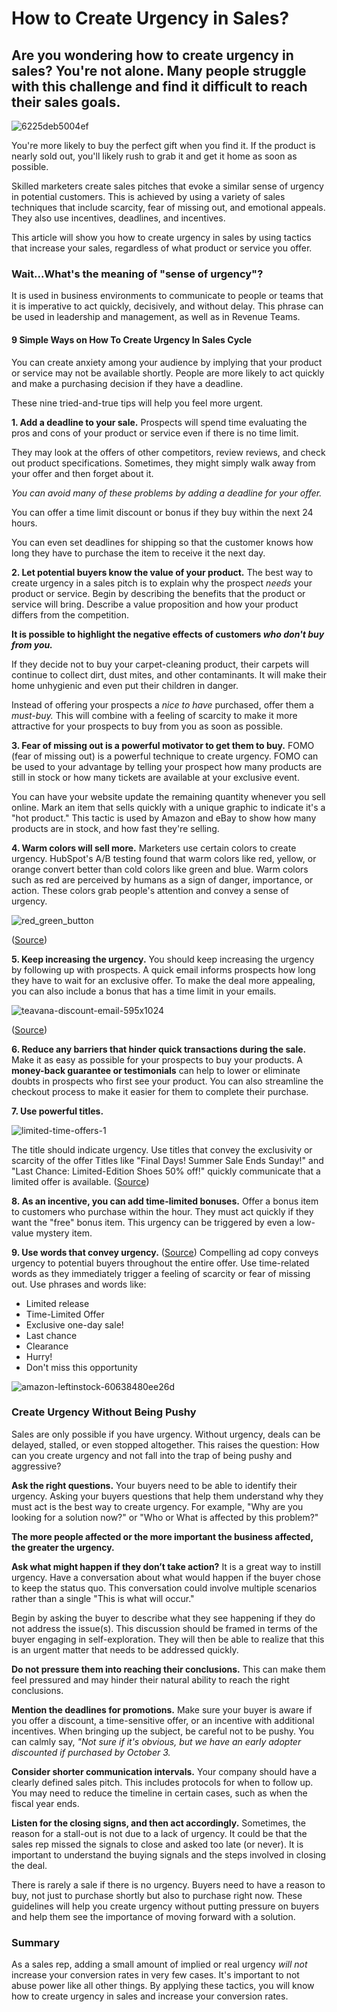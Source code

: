 # How to Create Urgency in Sales?

## Are you wondering how to create urgency in sales? You're not alone. Many people struggle with this challenge and find it difficult to reach their sales goals.

![6225deb5004ef](./img/6225deb5004ef.webp)

You're more likely to buy the perfect gift when you find it. If the product is nearly sold out, you'll likely rush to grab it and get it home as soon as possible.

Skilled marketers create sales pitches that evoke a similar sense of urgency in potential customers. This is achieved by using a variety of sales techniques that include scarcity, fear of missing out, and emotional appeals. They also use incentives, deadlines, and incentives.

This article will show you how to create urgency in sales by using tactics that increase your sales, regardless of what product or service you offer.

### Wait...What's the meaning of "sense of urgency"?

It is used in business environments to communicate to people or teams that it is imperative to act quickly, decisively, and without delay. This phrase can be used in leadership and management, as well as in Revenue Teams.

#### 9 Simple Ways on How To Create Urgency In Sales Cycle

You can create anxiety among your audience by implying that your product or service may not be available shortly. People are more likely to act quickly and make a purchasing decision if they have a deadline.

These nine tried-and-true tips will help you feel more urgent.

**1. Add a deadline to your sale.** Prospects will spend time evaluating the pros and cons of your product or service even if there is no time limit.

They may look at the offers of other competitors, review reviews, and check out product specifications. Sometimes, they might simply walk away from your offer and then forget about it.

*You can avoid many of these problems by adding a deadline for your offer.*

You can offer a time limit discount or bonus if they buy within the next 24 hours.

You can even set deadlines for shipping so that the customer knows how long they have to purchase the item to receive it the next day.

**2. Let potential buyers know the value of your product.** The best way to create urgency in a sales pitch is to explain why the prospect *needs* your product or service. Begin by describing the benefits that the product or service will bring. Describe a value proposition and how your product differs from the competition.

**It is possible to highlight the negative effects of customers *who don't buy from you.***

If they decide not to buy your carpet-cleaning product, their carpets will continue to collect dirt, dust mites, and other contaminants. It will make their home unhygienic and even put their children in danger.

Instead of offering your prospects a *nice to have* purchased, offer them a *must-buy.* This will combine with a feeling of scarcity to make it more attractive for your prospects to buy from you as soon as possible.

**3. Fear of missing out is a powerful motivator to get them to buy.** FOMO (fear of missing out) is a powerful technique to create urgency. FOMO can be used to your advantage by telling your prospect how many products are still in stock or how many tickets are available at your exclusive event.

You can have your website update the remaining quantity whenever you sell online. Mark an item that sells quickly with a unique graphic to indicate it's a "hot product." This tactic is used by Amazon and eBay to show how many products are in stock, and how fast they're selling.

**4. Warm colors will sell more.** Marketers use certain colors to create urgency. HubSpot's A/B testing found that warm colors like red, yellow, or orange convert better than cold colors like green and blue. Warm colors such as red are perceived by humans as a sign of danger, importance, or action. These colors grab people's attention and convey a sense of urgency.

![red_green_button](./img/red_green_button.webp)

([Source](https://blog.hubspot.com/blog/tabid/6307/bid/20566/the-button-color-a-b-test-red-beats-green.aspx))

**5. Keep increasing the urgency.** You should keep increasing the urgency by following up with prospects. A quick email informs prospects how long they have to wait for an exclusive offer. To make the deal more appealing, you can also include a bonus that has a time limit in your emails.

![teavana-discount-email-595x1024](./img/teavana-discount-email-595x1024.webp)

([Source](https://www.liveagent.com/templates/discount))

**6. Reduce any barriers that hinder quick transactions during the sale.** Make it as easy as possible for your prospects to buy your products. A **money-back guarantee or testimonials** can help to lower or eliminate doubts in prospects who first see your product. You can also streamline the checkout process to make it easier for them to complete their purchase.

**7. Use powerful titles.**

![limited-time-offers-1](./img/limited-time-offers-1.webp)

The title should indicate urgency. Use titles that convey the exclusivity or scarcity of the offer Titles like "Final Days! Summer Sale Ends Sunday!" and "Last Chance: Limited-Edition Shoes 50% off!" quickly communicate that a limited offer is available. ([Source](https://neversettleblog.com/limited-time-offer-how-to-write-a-discount-offer-for-limited-time-only))

**8. As an incentive, you can add time-limited bonuses.** Offer a bonus item to customers who purchase within the hour. They must act quickly if they want the "free" bonus item. This urgency can be triggered by even a low-value mystery item.

**9. Use words that convey urgency.** ([Source](https://www.searchenginejournal.com/create-urgency-conversions-sales/249643/#close)) Compelling ad copy conveys urgency to potential buyers throughout the entire offer. Use time-related words as they immediately trigger a feeling of scarcity or fear of missing out. Use phrases and words like:

* Limited release
* Time-Limited Offer
* Exclusive one-day sale!
* Last chance
* Clearance
* Hurry!
* Don't miss this opportunity

![amazon-leftinstock-60638480ee26d](./img/amazon-leftinstock-60638480ee26d.webp)

### Create Urgency Without Being Pushy

Sales are only possible if you have urgency. Without urgency, deals can be delayed, stalled, or even stopped altogether. This raises the question: How can you create urgency and not fall into the trap of being pushy and aggressive?

**Ask the right questions.** Your buyers need to be able to identify their urgency. Asking your buyers questions that help them understand why they must act is the best way to create urgency. For example, "Why are you looking for a solution now?" or "Who or What is affected by this problem?"

**The more people affected or the more important the business affected, the greater the urgency.**

**Ask what might happen if they don’t take action?** It is a great way to instill urgency. Have a conversation about what would happen if the buyer chose to keep the status quo. This conversation could involve multiple scenarios rather than a single "This is what will occur."

Begin by asking the buyer to describe what they see happening if they do not address the issue(s). This discussion should be framed in terms of the buyer engaging in self-exploration. They will then be able to realize that this is an urgent matter that needs to be addressed quickly.

**Do not pressure them into reaching their conclusions.** This can make them feel pressured and may hinder their natural ability to reach the right conclusions.

**Mention the deadlines for promotions.** Make sure your buyer is aware if you offer a discount, a time-sensitive offer, or an incentive with additional incentives. When bringing up the subject, be careful not to be pushy. You can calmly say, *"Not sure if it's obvious, but we have an early adopter discounted if purchased by October 3.*

**Consider shorter communication intervals.** Your company should have a clearly defined sales pitch. This includes protocols for when to follow up. You may need to reduce the timeline in certain cases, such as when the fiscal year ends.

**Listen for the closing signs, and then act accordingly.** Sometimes, the reason for a stall-out is not due to a lack of urgency. It could be that the sales rep missed the signals to close and asked too late (or never). It is important to understand the buying signals and the steps involved in closing the deal.

There is rarely a sale if there is no urgency. Buyers need to have a reason to buy, not just to purchase shortly but also to purchase right now. These guidelines will help you create urgency without putting pressure on buyers and help them see the importance of moving forward with a solution.

### Summary

As a sales rep, adding a small amount of implied or real urgency *will not* increase your conversion rates in very few cases. It's important to not abuse power like all other things. By applying these tactics, you will know how to create urgency in sales and increase your conversion rates.